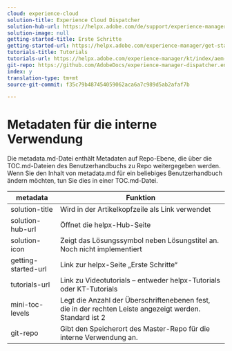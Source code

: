 ```yaml
---
cloud: experience-cloud
solution-title: Experience Cloud Dispatcher
solution-hub-url: https://helpx.adobe.com/de/support/experience-manager/6-4.html
solution-image: null
getting-started-title: Erste Schritte
getting-started-url: https://helpx.adobe.com/experience-manager/get-started.html
tutorials-title: Tutorials
tutorials-url: https://helpx.adobe.com/experience-manager/kt/index/aem-6-4-videos.html
git-repo: https://github.com/AdobeDocs/experience-manager-dispatcher.en
index: y
translation-type: tm+mt
source-git-commit: f35c79b487454059062aca6a7c989d5ab2afaf7b

---
```



# Metadaten für die interne Verwendung

Die metadata.md-Datei enthält Metadaten auf Repo-Ebene, die über die TOC.md-Dateien des Benutzerhandbuchs zu Repo weitergegeben werden. Wenn Sie den Inhalt von metadata.md für ein beliebiges Benutzerhandbuch ändern möchten, tun Sie dies in einer TOC.md-Datei.

| metadata | Funktion |
|--- |--- |
| solution-title | Wird in der Artikelkopfzeile als Link verwendet |
| solution-hub-url | Öffnet die helpx-Hub-Seite |
| solution-icon | Zeigt das Lösungssymbol neben Lösungstitel an. Noch nicht implementiert |
| getting-started-url | Link zur helpx-Seite „Erste Schritte“ |
| tutorials-url | Link zu Videotutorials – entweder helpx-Tutorials oder KT-Tutorials |
| mini-toc-levels | Legt die Anzahl der Überschriftenebenen fest, die in der rechten Leiste angezeigt werden. Standard ist 2 |
| git-repo | Gibt den Speicherort des Master-Repo für die interne Verwendung an. |
